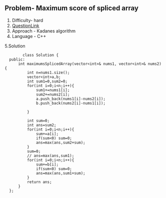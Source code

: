 
## Problem- Maximum score of spliced array
1. Difficulty- hard
2. [QuestionLink](https://leetcode.com/problems/maximum-score-of-spliced-array/)
3. Approach - Kadanes algorithm
4. Language - C++


5.Solution  
  

   


            class Solution {
      public:
          int maximumsSplicedArray(vector<int>& nums1, vector<int>& nums2) {
              int n=nums1.size();
              vector<int>a,b;
              int sum1=0,sum2=0;
              for(int i=0;i<n;i++){
                  sum1+=nums1[i];
                  sum2+=nums2[i];
                  a.push_back(nums1[i]-nums2[i]);
                  b.push_back(nums2[i]-nums1[i]);
      
              }
      
              int sum=0;
              int ans=sum2;
              for(int i=0;i<n;i++){
                  sum+=a[i];
                  if(sum<0) sum=0;
                  ans=max(ans,sum2+sum);
              }
              sum=0;
              // ans=max(ans,sum1);
              for(int i=0;i<n;i++){
                  sum+=b[i];
                  if(sum<0) sum=0;
                  ans=max(ans,sum1+sum);
              }
              return ans;
          }
      };
      
        
